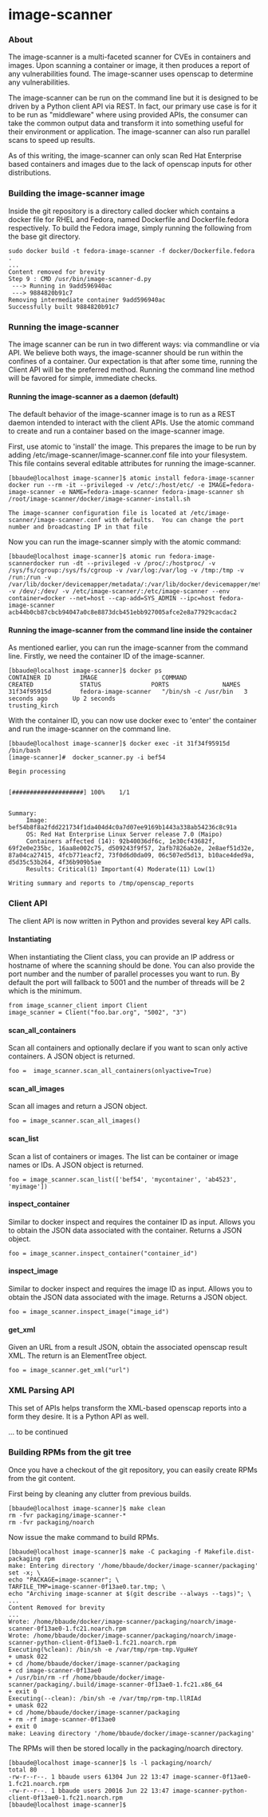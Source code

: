 # image-scanner

### About

The image-scanner is a multi-faceted scanner for CVEs in containers and images.  Upon scanning a container or image, it then produces a report of any vulnerabilities found.  The image-scanner uses openscap to determine any vulnerabilities.

The image-scanner can be run on the command line but it is designed to be driven by a Python client API via REST.  In fact, our primary use case is for it to be run as "middleware" where using provided APIs, the consumer can take the common output data and transform it into something useful for their environment or application.  The image-scanner can also run parallel scans to speed up results.

As of this writing, the image-scanner can only scan Red Hat Enterprise based containers and images due to the lack of openscap inputs for other distributions.

### Building the image-scanner image
Inside the git repository is a directory called docker which contains a docker file for RHEL and Fedora, named Dockerfile and Dockerfile.fedora respectively.  To build the Fedora image, simply running the following from the base git directory.

````
sudo docker build -t fedora-image-scanner -f docker/Dockerfile.fedora .
...
Content removed for brevity
Step 9 : CMD /usr/bin/image-scanner-d.py
 ---> Running in 9add596940ac
 ---> 9884820b91c7
Removing intermediate container 9add596940ac
Successfully built 9884820b91c7
````
### Running the image-scanner
The image scanner can be run in two different ways: via commandline or via API.  We believe both ways, the image-scanner should be run within the confines of a container.  Our expectation is that after some time, running the Client API will be the preferred method.  Running the command line method will
be favored for simple, immediate checks.

#### Running the image-scanner as a daemon (default)
The default behavior of the image-scanner image is to run as a REST daemon intended to interact with the client APIs.  Use the atomic command to create and run a container based on the image-scanner image.

First, use atomic to 'install' the image.  This prepares the image to be run by adding /etc/image-scanner/image-scanner.conf file into your filesystem.  This file contains several editable attributes  for running the image-scanner.
````
[bbaude@localhost image-scanner]$ atomic install fedora-image-scanner
docker run --rm -it --privileged -v /etc/:/host/etc/ -e IMAGE=fedora-image-scanner -e NAME=fedora-image-scanner fedora-image-scanner sh /root/image-scanner/docker/image-scanner-install.sh

The image-scanner configuration file is located at /etc/image-scanner/image-scanner.conf with defaults.  You can change the port number and broadcasting IP in that file
````
Now you can run the image-scanner simply with the atomic command:
````
[bbaude@localhost image-scanner]$ atomic run fedora-image-scannerdocker run -dt --privileged -v /proc/:/hostproc/ -v /sys/fs/cgroup:/sys/fs/cgroup -v /var/log:/var/log -v /tmp:/tmp -v /run:/run -v /var/lib/docker/devicemapper/metadata/:/var/lib/docker/devicemapper/metadata/ -v /dev/:/dev/ -v /etc/image-scanner/:/etc/image-scanner --env container=docker --net=host --cap-add=SYS_ADMIN --ipc=host fedora-image-scanner
acb44b0cb87cbcb94047a0c8e8873dcb451ebb927005afce2e8a77929cacdac2
````

#### Running the image-scanner from the command line inside the container
As mentioned earlier, you can run the image-scanner from the command line.  Firstly, we need the container ID of the image-scanner.

````
[bbaude@localhost image-scanner]$ docker ps
CONTAINER ID        IMAGE                  COMMAND                CREATED             STATUS              PORTS               NAMES
31f34f95915d        fedora-image-scanner   "/bin/sh -c /usr/bin   3 seconds ago       Up 2 seconds                            trusting_kirch
````
With the container ID, you can now use docker exec to 'enter' the container and run the image-scanner on the command line.

````
[bbaude@localhost image-scanner]$ docker exec -it 31f34f95915d /bin/bash
[image-scanner]#  docker_scanner.py -i bef54

Begin processing


[####################] 100%    1/1


Summary:
     Image: bef54b8f8a2fdd221734f1da404d4c0a7d07ee9169b1443a338ab54236c8c91a
     OS: Red Hat Enterprise Linux Server release 7.0 (Maipo)
     Containers affected (14): 92b40036df6c, 1e30cf43682f, 69f2e0e235bc, 16aa8e002c75, d509243f9f57, 2afb7826ab2e, 2e8aef51d32e, 87a04ca27415, 4fcb771eacf2, 73f0d6d0da09, 06c507ed5d13, b10ace4ded9a, d5d35c53b264, 4f36b909b5ae
     Results: Critical(1) Important(4) Moderate(11) Low(1)

Writing summary and reports to /tmp/openscap_reports
````


### Client API

The client API is now written in Python and provides several key API calls.

#### Instantiating
When instantiating the Client class, you can provide an IP address or hostname of where the scanning should be done.  You can also provide the port number and the number of parallel processes you want to run.  By default the port will fallback to 5001 and the number of threads will be 2 which is the minimum.
````
from image_scanner_client import Client
image_scanner = Client("foo.bar.org", "5002", "3")
````
#### scan_all_containers
Scan all containers and optionally declare if you want to scan only active containers.  A JSON object is returned.
````
foo =  image_scanner.scan_all_containers(onlyactive=True)
````
#### scan_all_images
Scan all images and return a JSON object.
````
foo = image_scanner.scan_all_images()
````
#### scan_list
Scan a list of containers or images.  The list can be container or image names or IDs.  A JSON object is returned.
````
foo = image_scanner.scan_list(['bef54', 'mycontainer', 'ab4523', 'myimage'])
````
#### inspect_container
Similar to docker inspect and requires the container ID as input.  Allows you to obtain the JSON data associated with the container.  Returns a JSON object.
````
foo = image_scanner.inspect_container("container_id")
````
#### inspect_image
Similar to docker inspect and requires the image ID as input.  Allows you to obtain the JSON data associated with the image.  Returns a JSON object.
````
foo = image_scanner.inspect_image("image_id")
````
#### get_xml
Given an URL from a result JSON, obtain the associated openscap result XML.  The return is an ElementTree object.
````
foo = image_scanner.get_xml("url")
````
### XML Parsing API
This set of APIs helps transform the XML-based openscap reports into a form they desire.  It is a Python API as well.

... to be continued

### Building RPMs from the git tree

Once you have a checkout of the git repository, you can easily create RPMs from the git content.

First being by cleaning any clutter from previous builds.
````
[bbaude@localhost image-scanner]$ make clean
rm -fvr packaging/image-scanner-*
rm -fvr packaging/noarch
````
Now issue the make command to build RPMs.
````
[bbaude@localhost image-scanner]$ make -C packaging -f Makefile.dist-packaging rpm
make: Entering directory '/home/bbaude/docker/image-scanner/packaging'
set -x; \
echo "PACKAGE=image-scanner"; \
TARFILE_TMP=image-scanner-0f13ae0.tar.tmp; \
echo "Archiving image-scanner at $(git describe --always --tags)"; \
...
Content Removed for brevity
...
Wrote: /home/bbaude/docker/image-scanner/packaging/noarch/image-scanner-0f13ae0-1.fc21.noarch.rpm
Wrote: /home/bbaude/docker/image-scanner/packaging/noarch/image-scanner-python-client-0f13ae0-1.fc21.noarch.rpm
Executing(%clean): /bin/sh -e /var/tmp/rpm-tmp.VguHeY
+ umask 022
+ cd /home/bbaude/docker/image-scanner/packaging
+ cd image-scanner-0f13ae0
+ /usr/bin/rm -rf /home/bbaude/docker/image-scanner/packaging/.build/image-scanner-0f13ae0-1.fc21.x86_64
+ exit 0
Executing(--clean): /bin/sh -e /var/tmp/rpm-tmp.llRIAd
+ umask 022
+ cd /home/bbaude/docker/image-scanner/packaging
+ rm -rf image-scanner-0f13ae0
+ exit 0
make: Leaving directory '/home/bbaude/docker/image-scanner/packaging'
````
The RPMs will then be stored locally in the packaging/noarch directory.
````
[bbaude@localhost image-scanner]$ ls -l packaging/noarch/
total 80
-rw-r--r--. 1 bbaude users 61304 Jun 22 13:47 image-scanner-0f13ae0-1.fc21.noarch.rpm
-rw-r--r--. 1 bbaude users 20016 Jun 22 13:47 image-scanner-python-client-0f13ae0-1.fc21.noarch.rpm
[bbaude@localhost image-scanner]$

````
